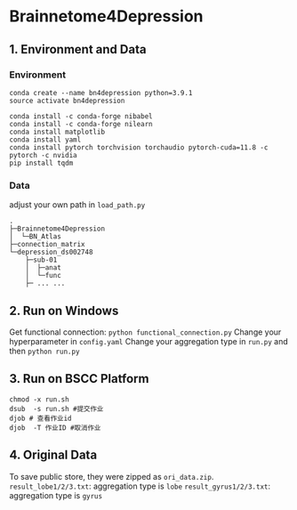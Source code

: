 # Brainnetome4Depression
## 1. Environment and Data
### Environment
``` shell
conda create --name bn4depression python=3.9.1
source activate bn4depression

conda install -c conda-forge nibabel
conda install -c conda-forge nilearn
conda install matplotlib
conda install yaml
conda install pytorch torchvision torchaudio pytorch-cuda=11.8 -c pytorch -c nvidia
pip install tqdm
```
### Data
adjust your own path in `load_path.py`
```shell
.
├─Brainnetome4Depression
│  └─BN_Atlas
├─connection_matrix
└─depression_ds002748
    ├─sub-01
    │  ├─anat
    │  └─func
    ├─ ... ...
```

## 2. Run on Windows
Get functional connection: `python functional_connection.py`
Change your hyperparameter in `config.yaml`
Change your aggregation type in `run.py` and then `python run.py`

## 3. Run on BSCC Platform
```shell
chmod -x run.sh
dsub  -s run.sh #提交作业
djob # 查看作业id
djob  -T 作业ID #取消作业
```

## 4. Original Data
To save public store, they were zipped as `ori_data.zip`.
`result_lobe1/2/3.txt`: aggregation type is `lobe`
`result_gyrus1/2/3.txt`: aggregation type is `gyrus`
